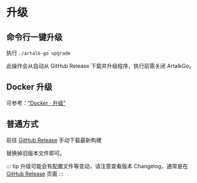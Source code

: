 # 升级

## 命令行一键升级

执行 `./artalk-go upgrade`

此操作会从自动从 GitHub Release 下载并升级程序，执行前需关闭 ArtalkGo。

## Docker 升级

可参考：[“Docker · 升级”](./docker.md#升级)

## 普通方式

前往 [GitHub Release](https://github.com/ArtalkJS/ArtalkGo/releases) 手动下载最新构建

替换掉旧版本文件即可。

::: tip
升级可能会有配置文件等变动，请注意查看版本 Changelog，通常是在 [GitHub Release](https://github.com/ArtalkJS/ArtalkGo/releases) 页面
:::
